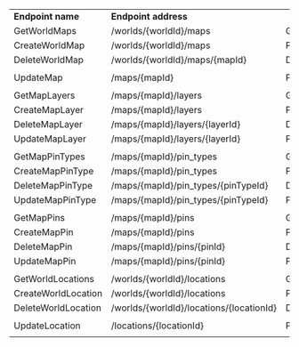 
 |                     |                                          |        |     |     |     |     |     |     |
 | ------------------- | ---------------------------------------- | ------ | --- | --- | --- | --- | --- | --- |
 | **Endpoint name**   | **Endpoint address**                     |        |     |     |     |     |     |     |
 | GetWorldMaps        | /worlds/{worldId}/maps                   | GET       |     |     |     |     |     |     |
 | CreateWorldMap      | /worlds/{worldId}/maps                   | POST   |     |     |     |     |     |     |
 | DeleteWorldMap      | /worlds/{worldId}/maps/{mapId}           | DELETE |     |     |     |     |     |     |
 |                     |                                          |        |     |     |     |     |     |     |
 | UpdateMap           | /maps/{mapId}                            | PATCH  |     |     |     |     |     |     |
 |                     |                                          |        |     |     |     |     |     |     |
 | GetMapLayers        | /maps/{mapId}/layers                     | GET    |     |     |     |     |     |     |
 | CreateMapLayer      | /maps/{mapId}/layers                     | POST   |     |     |     |     |     |     |
 | DeleteMapLayer      | /maps/{mapId}/layers/{layerId}           | DELETE |     |     |     |     |     |     |
 | UpdateMapLayer      | /maps/{mapId}/layers/{layerId}           | PATCH  |     |     |     |     |     |     |
 |                     |                                          |        |     |     |     |     |     |     |
 | GetMapPinTypes      | /maps/{mapId}/pin_types                  | GET    |     |     |     |     |     |     |
 | CreateMapPinType    | /maps/{mapId}/pin_types                  | POST   |     |     |     |     |     |     |
 | DeleteMapPinType    | /maps/{mapId}/pin_types/{pinTypeId}      | DELETE |     |     |     |     |     |     |
 | UpdateMapPinType    | /maps/{mapId}/pin_types/{pinTypeId}      | PATCH  |     |     |     |     |     |     |
 |                     |                                          |        |     |     |     |     |     |     |
 | GetMapPins          | /maps/{mapId}/pins                       | GET    |     |     |     |     |     |     |
 | CreateMapPin        | /maps/{mapId}/pins                       | POST   |     |     |     |     |     |     |
 | DeleteMapPin        | /maps/{mapId}/pins/{pinId}               | DELETE |     |     |     |     |     |     |
 | UpdateMapPin        | /maps/{mapId}/pins/{pinId}               | PATCH  |     |     |     |     |     |     |
 |                     |                                          |        |     |     |     |     |     |     |
 | GetWorldLocations   | /worlds/{worldId}/locations              | GET    |     |     |     |     |     |     |
 | CreateWorldLocation | /worlds/{worldId}/locations              | POST   |     |     |     |     |     |     |
 | DeleteWorldLocation | /worlds/{worldId}/locations/{locationId} | DELETE |     |     |     |     |     |     |
 |                     |                                          |        |     |     |     |     |     |     |
 | UpdateLocation      | /locations/{locationId}                  | PATCH  |     |     |     |     |     |     |
 |                     |                                          |        |     |     |     |     |     |     |


